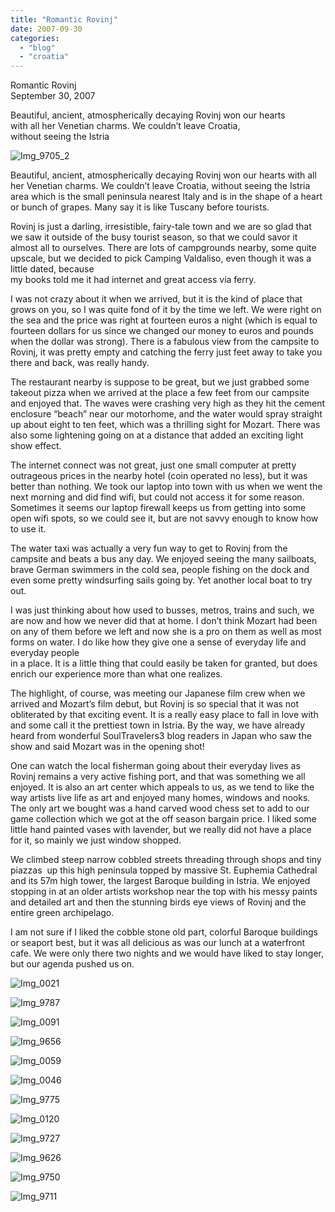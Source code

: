 ```yaml
---
title: "Romantic Rovinj"
date: 2007-09-30
categories: 
  - "blog"
  - "croatia"
---
```


Romantic Rovinj  
September 30, 2007

Beautiful, ancient, atmospherically decaying Rovinj won our hearts  
with all her Venetian charms. We couldn’t leave Croatia,  
without seeing the Istria

<!--more-->

[](https://pub-ac94b3f306b24c0dba4238943c97f2e1.r2.dev/photos/uncategorized/2008/02/25/img_9705.png)

![Img_9705_2](https://pub-ac94b3f306b24c0dba4238943c97f2e1.r2.dev/photos/uncategorized/2008/02/25/img_9705_2.png)

Beautiful, ancient, atmospherically decaying Rovinj won our hearts with all her Venetian charms. We couldn’t leave Croatia, without seeing the Istria area which is the small peninsula nearest Italy and is in the shape of a heart or bunch of grapes. Many say it is like Tuscany before tourists.

Rovinj is just a darling, irresistible, fairy-tale town and we are so glad that we saw it outside of the busy tourist season, so that we could savor it almost all to ourselves. There are lots of campgrounds nearby, some quite upscale, but we decided to pick Camping Valdaliso, even though it was a little dated, because  
my books told me it had internet and great access via ferry.

I was not crazy about it when we arrived, but it is the kind of place that grows on you, so I was quite fond of it by the time we left. We were right on the sea and the price was right at fourteen euros a night (which is equal to fourteen dollars for us since we changed our money to euros and pounds when the dollar was strong). There is a fabulous view from the campsite to Rovinj, it was pretty empty and catching the ferry just feet away to take you there and back, was really handy.

The restaurant nearby is suppose to be great, but we just grabbed some takeout pizza when we arrived at the place a few feet from our campsite and enjoyed that. The waves were crashing very high as they hit the cement enclosure “beach” near our motorhome, and the water would spray straight up about eight to ten feet, which was a thrilling sight for Mozart. There was also some lightening going on at a distance that added an exciting light show effect.

The internet connect was not great, just one small computer at pretty outrageous prices in the nearby hotel (coin operated no less), but it was better than nothing. We took our laptop into town with us when we went the next morning and did find wifi, but could not access it for some reason. Sometimes it seems our laptop firewall keeps us from getting into some open wifi spots, so we could see it, but are not savvy enough to know how to use it.

The water taxi was actually a very fun way to get to Rovinj from the campsite and beats a bus any day. We enjoyed seeing the many sailboats, brave German swimmers in the cold sea, people fishing on the dock and even some pretty windsurfing sails going by. Yet another local boat to try out.

I was just thinking about how used to busses, metros, trains and such, we are now and how we never did that at home. I don’t think Mozart had been on any of them before we left and now she is a pro on them as well as most forms on water. I do like how they give one a sense of everyday life and everyday people  
in a place. It is a little thing that could easily be taken for granted, but does enrich our experience more than what one realizes.

The highlight, of course, was meeting our Japanese film crew when we arrived and Mozart’s film debut, but Rovinj is so special that it was not obliterated by that exciting event. It is a really easy place to fall in love with and some call it the prettiest town in Istria. By the way, we have already heard from wonderful SoulTravelers3 blog readers in Japan who saw the show and said Mozart was in the opening shot!

One can watch the local fisherman going about their everyday lives as Rovinj remains a very active fishing port, and that was something we all enjoyed. It is also an art center which appeals to us, as we tend to like the way artists live life as art and enjoyed many homes, windows and nooks. The only art we bought was a hand carved wood chess set to add to our game collection which we got at the off season bargain price. I liked some little hand painted vases with lavender, but we really did not have a place for it, so mainly we just window shopped.

We climbed steep narrow cobbled streets threading through shops and tiny piazzas  up this high peninsula topped by massive St. Euphemia Cathedral and its 57m high tower, the largest Baroque building in Istria. We enjoyed stopping in at an older artists workshop near the top with his messy paints and detailed art and then the stunning birds eye views of Rovinj and the entire green archipelago.

I am not sure if I liked the cobble stone old part, colorful Baroque buildings or seaport best, but it was all delicious as was our lunch at a waterfront cafe. We were only there two nights and we would have liked to stay longer, but our agenda pushed us on.

![Img_0021](https://pub-ac94b3f306b24c0dba4238943c97f2e1.r2.dev/photos/uncategorized/2008/02/25/img_0021.png)

![Img_9787](https://pub-ac94b3f306b24c0dba4238943c97f2e1.r2.dev/photos/uncategorized/2008/02/25/img_9787.png)

![Img_0091](https://pub-ac94b3f306b24c0dba4238943c97f2e1.r2.dev/photos/uncategorized/2008/02/25/img_0091.png)

![Img_9656](https://pub-ac94b3f306b24c0dba4238943c97f2e1.r2.dev/photos/uncategorized/2008/02/25/img_9656.png)

![Img_0059](https://pub-ac94b3f306b24c0dba4238943c97f2e1.r2.dev/photos/uncategorized/2008/02/25/img_0059.png)

![Img_0046](https://pub-ac94b3f306b24c0dba4238943c97f2e1.r2.dev/photos/uncategorized/2008/02/25/img_0046.png)

![Img_9775](https://pub-ac94b3f306b24c0dba4238943c97f2e1.r2.dev/photos/uncategorized/2008/02/25/img_9775.png)

![Img_0120](https://pub-ac94b3f306b24c0dba4238943c97f2e1.r2.dev/photos/uncategorized/2008/02/25/img_0120.png)

![Img_9727](https://pub-ac94b3f306b24c0dba4238943c97f2e1.r2.dev/photos/uncategorized/2008/02/25/img_9727.png)

![Img_9626](https://pub-ac94b3f306b24c0dba4238943c97f2e1.r2.dev/photos/uncategorized/2008/02/25/img_9626.png)

![Img_9750](https://pub-ac94b3f306b24c0dba4238943c97f2e1.r2.dev/photos/uncategorized/2008/02/25/img_9750.png)

![Img_9711](https://pub-ac94b3f306b24c0dba4238943c97f2e1.r2.dev/photos/uncategorized/2008/02/25/img_9711.png)
